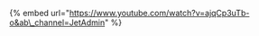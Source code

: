 [comment]: # ($page_title=Custom API Collection)

{% embed url="https://www.youtube.com/watch?v=ajqCp3uTb-o&ab\_channel=JetAdmin" %}



